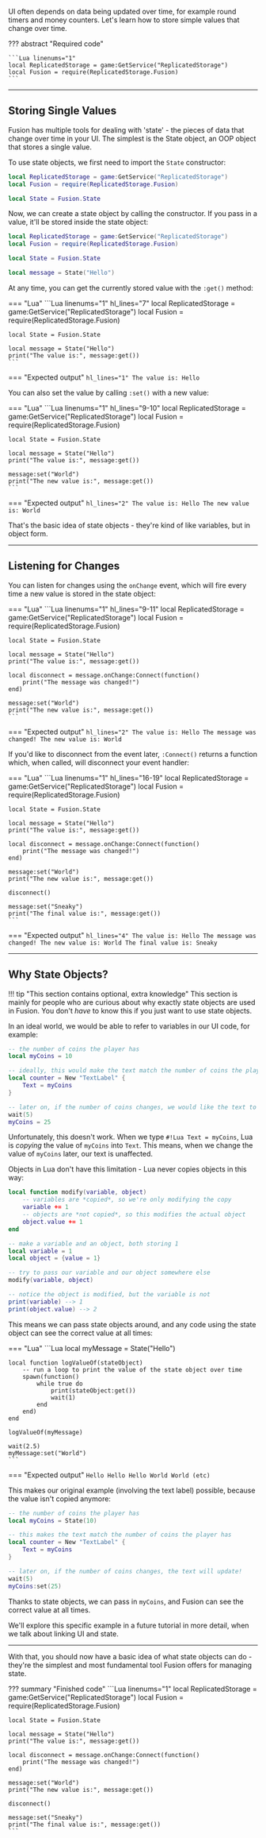 UI often depends on data being updated over time, for example round timers and
money counters. Let's learn how to store simple values that change over time.

??? abstract "Required code"

	```Lua linenums="1"
	local ReplicatedStorage = game:GetService("ReplicatedStorage")
	local Fusion = require(ReplicatedStorage.Fusion)
	```

-----

## Storing Single Values

Fusion has multiple tools for dealing with 'state' - the pieces of data that
change over time in your UI. The simplest is the State object, an OOP object
that stores a single value.

To use state objects, we first need to import the `State` constructor:

```Lua linenums="1" hl_lines="4"
local ReplicatedStorage = game:GetService("ReplicatedStorage")
local Fusion = require(ReplicatedStorage.Fusion)

local State = Fusion.State
```

Now, we can create a state object by calling the constructor. If you pass in a
value, it'll be stored inside the state object:

```Lua linenums="1" hl_lines="6"
local ReplicatedStorage = game:GetService("ReplicatedStorage")
local Fusion = require(ReplicatedStorage.Fusion)

local State = Fusion.State

local message = State("Hello")
```

At any time, you can get the currently stored value with the `:get()` method:

=== "Lua"
	```Lua linenums="1" hl_lines="7"
	local ReplicatedStorage = game:GetService("ReplicatedStorage")
	local Fusion = require(ReplicatedStorage.Fusion)

	local State = Fusion.State

	local message = State("Hello")
	print("The value is:", message:get())
	```
=== "Expected output"
	``` hl_lines="1"
	The value is: Hello
	```

You can also set the value by calling `:set()` with a new value:

=== "Lua"
	```Lua linenums="1" hl_lines="9-10"
	local ReplicatedStorage = game:GetService("ReplicatedStorage")
	local Fusion = require(ReplicatedStorage.Fusion)

	local State = Fusion.State

	local message = State("Hello")
	print("The value is:", message:get())

	message:set("World")
	print("The new value is:", message:get())
	```
=== "Expected output"
	``` hl_lines="2"
	The value is: Hello
	The new value is: World
	```

That's the basic idea of state objects - they're kind of like variables, but in
object form.

-----

## Listening for Changes

You can listen for changes using the `onChange` event, which will fire every
time a new value is stored in the state object:

=== "Lua"
	```Lua linenums="1" hl_lines="9-11"
	local ReplicatedStorage = game:GetService("ReplicatedStorage")
	local Fusion = require(ReplicatedStorage.Fusion)

	local State = Fusion.State

	local message = State("Hello")
	print("The value is:", message:get())

	local disconnect = message.onChange:Connect(function()
		print("The message was changed!")
	end)

	message:set("World")
	print("The new value is:", message:get())
	```
=== "Expected output"
	``` hl_lines="2"
	The value is: Hello
	The message was changed!
	The new value is: World
	```

If you'd like to disconnect from the event later, `:Connect()` returns a
function which, when called, will disconnect your event handler:

=== "Lua"
	```Lua linenums="1" hl_lines="16-19"
	local ReplicatedStorage = game:GetService("ReplicatedStorage")
	local Fusion = require(ReplicatedStorage.Fusion)

	local State = Fusion.State

	local message = State("Hello")
	print("The value is:", message:get())

	local disconnect = message.onChange:Connect(function()
		print("The message was changed!")
	end)

	message:set("World")
	print("The new value is:", message:get())

	disconnect()

	message:set("Sneaky")
	print("The final value is:", message:get())
	```
=== "Expected output"
	``` hl_lines="4"
	The value is: Hello
	The message was changed!
	The new value is: World
	The final value is: Sneaky
	```

-----

## Why State Objects?

!!! tip "This section contains optional, extra knowledge"
	This section is mainly for people who are curious about why exactly state
	objects are used in Fusion. You don't *have* to know this if you just want
	to use state objects.

In an ideal world, we would be able to refer to variables in our UI code, for
example:

```Lua
-- the number of coins the player has
local myCoins = 10

-- ideally, this would make the text match the number of coins the player has
local counter = New "TextLabel" {
	Text = myCoins
}

-- later on, if the number of coins changes, we would like the text to update!
wait(5)
myCoins = 25
```

Unfortunately, this doesn't work. When we type `#!Lua Text = myCoins`, Lua is
*copying* the value of `myCoins` into `Text`. This means, when we change the
value of `myCoins` later, our text is unaffected.

Objects in Lua don't have this limitation - Lua never copies objects in this way:

```Lua
local function modify(variable, object)
	-- variables are *copied*, so we're only modifying the copy
	variable += 1
	-- objects are *not copied*, so this modifies the actual object
	object.value += 1
end

-- make a variable and an object, both storing 1
local variable = 1
local object = {value = 1}

-- try to pass our variable and our object somewhere else
modify(variable, object)

-- notice the object is modified, but the variable is not
print(variable) --> 1
print(object.value) --> 2
```

This means we can pass state objects around, and any code using the state object
can see the correct value at all times:


=== "Lua"
	```Lua
	local myMessage = State("Hello")

	local function logValueOf(stateObject)
		-- run a loop to print the value of the state object over time
		spawn(function()
			while true do
				print(stateObject:get())
				wait(1)
			end
		end)
	end

	logValueOf(myMessage)

	wait(2.5)
	myMessage:set("World")
	```
=== "Expected output"
	```
	Hello
	Hello
	Hello
	World
	World
	(etc)
	```

This makes our original example (involving the text label) possible, because the
value isn't copied anymore:

```Lua
-- the number of coins the player has
local myCoins = State(10)

-- this makes the text match the number of coins the player has
local counter = New "TextLabel" {
	Text = myCoins
}

-- later on, if the number of coins changes, the text will update!
wait(5)
myCoins:set(25)
```

Thanks to state objects, we can pass in `myCoins`, and Fusion can see the
correct value at all times.

We'll explore this specific example in a future tutorial in more detail,
when we talk about linking UI and state.

-----

With that, you should now have a basic idea of what state objects can do -
they're the simplest and most fundamental tool Fusion offers for managing state.

??? summary "Finished code"
	```Lua linenums="1"
	local ReplicatedStorage = game:GetService("ReplicatedStorage")
	local Fusion = require(ReplicatedStorage.Fusion)

	local State = Fusion.State

	local message = State("Hello")
	print("The value is:", message:get())

	local disconnect = message.onChange:Connect(function()
		print("The message was changed!")
	end)

	message:set("World")
	print("The new value is:", message:get())

	disconnect()

	message:set("Sneaky")
	print("The final value is:", message:get())
	```